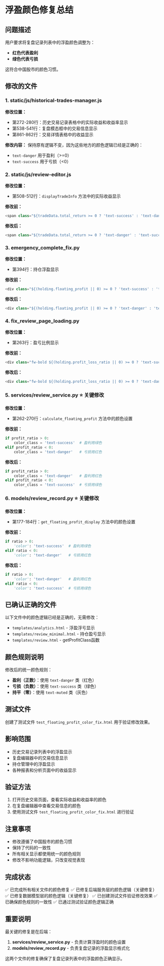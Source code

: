 # 浮盈颜色修复总结

## 问题描述
用户要求将复盘记录列表中的浮盈颜色调整为：
- **红色代表盈利**
- **绿色代表亏损**

这符合中国股市的颜色习惯。

## 修改的文件

### 1. static/js/historical-trades-manager.js
**修改位置：**
- 第272-280行：历史交易记录表格中的实际收益和收益率显示
- 第538-541行：复盘模态框中的交易信息显示
- 第861-862行：交易详情表格中的收益显示

**修改内容：**
保持原有逻辑不变，因为这些地方的颜色逻辑已经是正确的：
- `text-danger` 用于盈利（>=0）
- `text-success` 用于亏损（<0）

### 2. static/js/review-editor.js
**修改位置：**
- 第508-512行：`displayTradeInfo` 方法中的实际收益显示

**修改前：**
```javascript
<span class="${tradeData.total_return >= 0 ? 'text-success' : 'text-danger'}">
```

**修改后：**
```javascript
<span class="${tradeData.total_return >= 0 ? 'text-danger' : 'text-success'}">
```

### 3. emergency_complete_fix.py
**修改位置：**
- 第394行：持仓浮盈显示

**修改前：**
```python
<div class="${(holding.floating_profit || 0) >= 0 ? 'text-success' : 'text-danger'}">
```

**修改后：**
```python
<div class="${(holding.floating_profit || 0) >= 0 ? 'text-danger' : 'text-success'}">
```

### 4. fix_review_page_loading.py
**修改位置：**
- 第263行：盈亏比例显示

**修改前：**
```python
<div class="fw-bold ${(holding.profit_loss_ratio || 0) >= 0 ? 'text-success' : 'text-danger'}">
```

**修改后：**
```python
<div class="fw-bold ${(holding.profit_loss_ratio || 0) >= 0 ? 'text-danger' : 'text-success'}">
```

### 5. services/review_service.py ⭐ **关键修改**
**修改位置：**
- 第262-270行：`calculate_floating_profit` 方法中的颜色设置

**修改前：**
```python
if profit_ratio > 0:
    color_class = 'text-success'  # 盈利用绿色
elif profit_ratio < 0:
    color_class = 'text-danger'   # 亏损用红色
```

**修改后：**
```python
if profit_ratio > 0:
    color_class = 'text-danger'   # 盈利用红色
elif profit_ratio < 0:
    color_class = 'text-success'  # 亏损用绿色
```

### 6. models/review_record.py ⭐ **关键修改**
**修改位置：**
- 第177-184行：`get_floating_profit_display` 方法中的颜色设置

**修改前：**
```python
if ratio > 0:
    'color': 'text-success'  # 盈利用绿色
elif ratio < 0:
    'color': 'text-danger'   # 亏损用红色
```

**修改后：**
```python
if ratio > 0:
    'color': 'text-danger'   # 盈利用红色
elif ratio < 0:
    'color': 'text-success'  # 亏损用绿色
```

## 已确认正确的文件
以下文件中的颜色逻辑已经是正确的，无需修改：
- `templates/analytics.html` - 浮盈浮亏显示
- `templates/review_minimal.html` - 持仓盈亏显示
- `templates/review.html` - getProfitClass函数

## 颜色规则说明
修改后的统一颜色规则：
- **盈利（正数）**：使用 `text-danger` 类（红色）
- **亏损（负数）**：使用 `text-success` 类（绿色）
- **持平（零）**：使用 `text-muted` 类（灰色）

## 测试文件
创建了测试文件 `test_floating_profit_color_fix.html` 用于验证修改效果。

## 影响范围
- 历史交易记录列表中的浮盈显示
- 复盘编辑器中的交易信息显示
- 持仓管理中的浮盈显示
- 各种报表和分析页面中的收益显示

## 验证方法
1. 打开历史交易页面，查看实际收益和收益率的颜色
2. 在复盘编辑器中查看交易信息的颜色
3. 使用测试文件 `test_floating_profit_color_fix.html` 进行验证

## 注意事项
- 修改遵循了中国股市的颜色习惯
- 保持了代码的一致性
- 所有相关显示都使用统一的颜色规则
- 修改不影响功能逻辑，只改变视觉表现

## 完成状态
✅ 已完成所有相关文件的颜色修复
✅ 已修复后端服务层的颜色逻辑（关键修复）
✅ 已修复数据模型层的颜色逻辑（关键修复）
✅ 已创建测试文件验证修改效果
✅ 已确保颜色规则的一致性
✅ 已通过测试验证颜色逻辑正确

## 重要说明
最关键的修复是在后端：
1. **services/review_service.py** - 负责计算浮盈时的颜色设置
2. **models/review_record.py** - 负责复盘记录的浮盈显示格式化

这两个文件的修复确保了复盘记录列表中的浮盈颜色正确显示。